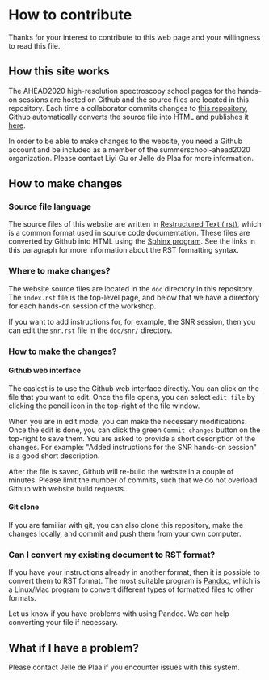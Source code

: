 # How to contribute

Thanks for your interest to contribute to this web page and your willingness to read this file.

## How this site works

The AHEAD2020 high-resolution spectroscopy school pages for the hands-on sessions are hosted
on Github and the source files are located in this repository. Each time a collaborator commits
changes to [this repository](https://github.com/summerschool-ahead2020/hands-on-sessions), Github
automatically converts the source file into HTML and publishes it
[here](https://summerschool-ahead2020.github.io/hands-on-sessions/index.html).

In order to be able to make changes to the website, you need a Github account and be included as
a member of the summerschool-ahead2020 organization. Please contact Liyi Gu or Jelle de Plaa for
more information.

## How to make changes

### Source file language

The source files of this website are written in [Restructured Text (.rst)](https://docutils.sourceforge.io/docs/user/rst/quickstart.html), which is a common format
used in source code documentation. These files are converted by Github into HTML using the
[Sphinx program](https://www.sphinx-doc.org/en/master/). See the links in this paragraph
for more information about the RST formatting syntax.

### Where to make changes?

The website source files are located in the ``doc`` directory in this repository. The
``index.rst`` file is the top-level page, and below that we have a directory for each
hands-on session of the workshop.

If you want to add instructions for, for example, the SNR session, then you can edit
the ``snr.rst`` file in the ``doc/snr/`` directory.

### How to make the changes?

#### Github web interface

The easiest is to use the Github web interface directly. You can click on the file that
you want to edit. Once the file opens, you can select ``edit file`` by clicking the pencil
icon in the top-right of the file window.

When you are in edit mode, you can make the necessary modifications. Once the edit is done,
you can click the green ``Commit changes`` button on the top-right to save them. You are asked
to provide a short description of the changes. For example: "Added instructions for the
SNR hands-on session" is a good short description.

After the file is saved, Github will re-build the website in a couple of minutes.
Please limit the number of commits, such that we do not overload Github with website build
requests.

#### Git clone

If you are familiar with git, you can also clone this repository, make
the changes locally, and commit and push them from your own computer.

### Can I convert my existing document to RST format?

If you have your instructions already in another format, then it is possible to convert
them to RST format. The most suitable program is [Pandoc](https://pandoc.org/MANUAL.html),
which is a Linux/Mac program to convert different types of formatted files to other formats.

Let us know if you have problems with using Pandoc. We can help converting your file
if necessary.

## What if I have a problem?

Please contact Jelle de Plaa if you encounter issues with this system.